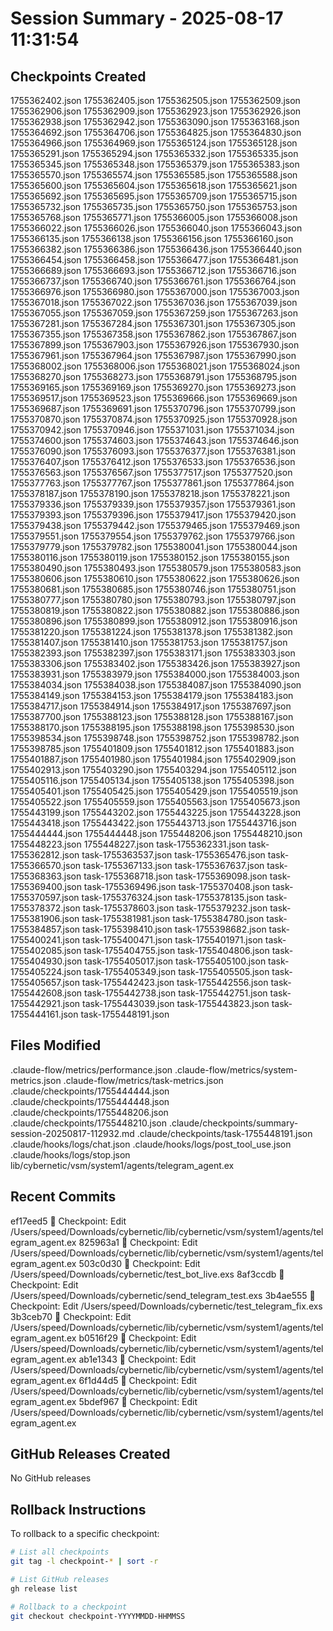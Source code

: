 # Session Summary - 2025-08-17 11:31:54

## Checkpoints Created
1755362402.json
1755362405.json
1755362505.json
1755362509.json
1755362906.json
1755362909.json
1755362923.json
1755362926.json
1755362938.json
1755362942.json
1755363090.json
1755363168.json
1755364692.json
1755364706.json
1755364825.json
1755364830.json
1755364966.json
1755364969.json
1755365124.json
1755365128.json
1755365291.json
1755365294.json
1755365332.json
1755365335.json
1755365345.json
1755365348.json
1755365379.json
1755365383.json
1755365570.json
1755365574.json
1755365585.json
1755365588.json
1755365600.json
1755365604.json
1755365618.json
1755365621.json
1755365692.json
1755365695.json
1755365709.json
1755365715.json
1755365732.json
1755365735.json
1755365750.json
1755365753.json
1755365768.json
1755365771.json
1755366005.json
1755366008.json
1755366022.json
1755366026.json
1755366040.json
1755366043.json
1755366135.json
1755366138.json
1755366156.json
1755366160.json
1755366382.json
1755366386.json
1755366436.json
1755366440.json
1755366454.json
1755366458.json
1755366477.json
1755366481.json
1755366689.json
1755366693.json
1755366712.json
1755366716.json
1755366737.json
1755366740.json
1755366761.json
1755366764.json
1755366976.json
1755366980.json
1755367000.json
1755367003.json
1755367018.json
1755367022.json
1755367036.json
1755367039.json
1755367055.json
1755367059.json
1755367259.json
1755367263.json
1755367281.json
1755367284.json
1755367301.json
1755367305.json
1755367355.json
1755367358.json
1755367862.json
1755367867.json
1755367899.json
1755367903.json
1755367926.json
1755367930.json
1755367961.json
1755367964.json
1755367987.json
1755367990.json
1755368002.json
1755368006.json
1755368021.json
1755368024.json
1755368270.json
1755368273.json
1755368791.json
1755368795.json
1755369165.json
1755369169.json
1755369270.json
1755369273.json
1755369517.json
1755369523.json
1755369666.json
1755369669.json
1755369687.json
1755369691.json
1755370796.json
1755370799.json
1755370870.json
1755370874.json
1755370925.json
1755370928.json
1755370942.json
1755370946.json
1755371031.json
1755371034.json
1755374600.json
1755374603.json
1755374643.json
1755374646.json
1755376090.json
1755376093.json
1755376377.json
1755376381.json
1755376407.json
1755376412.json
1755376533.json
1755376536.json
1755376563.json
1755376567.json
1755377517.json
1755377520.json
1755377763.json
1755377767.json
1755377861.json
1755377864.json
1755378187.json
1755378190.json
1755378218.json
1755378221.json
1755379336.json
1755379339.json
1755379357.json
1755379361.json
1755379393.json
1755379396.json
1755379417.json
1755379420.json
1755379438.json
1755379442.json
1755379465.json
1755379469.json
1755379551.json
1755379554.json
1755379762.json
1755379766.json
1755379779.json
1755379782.json
1755380041.json
1755380044.json
1755380116.json
1755380119.json
1755380152.json
1755380155.json
1755380490.json
1755380493.json
1755380579.json
1755380583.json
1755380606.json
1755380610.json
1755380622.json
1755380626.json
1755380681.json
1755380685.json
1755380746.json
1755380751.json
1755380777.json
1755380780.json
1755380793.json
1755380797.json
1755380819.json
1755380822.json
1755380882.json
1755380886.json
1755380896.json
1755380899.json
1755380912.json
1755380916.json
1755381220.json
1755381224.json
1755381378.json
1755381382.json
1755381407.json
1755381410.json
1755381753.json
1755381757.json
1755382393.json
1755382397.json
1755383171.json
1755383303.json
1755383306.json
1755383402.json
1755383426.json
1755383927.json
1755383931.json
1755383979.json
1755384000.json
1755384003.json
1755384034.json
1755384038.json
1755384087.json
1755384090.json
1755384149.json
1755384153.json
1755384179.json
1755384183.json
1755384717.json
1755384914.json
1755384917.json
1755387697.json
1755387700.json
1755388123.json
1755388128.json
1755388167.json
1755388170.json
1755388195.json
1755388198.json
1755398530.json
1755398534.json
1755398748.json
1755398752.json
1755398782.json
1755398785.json
1755401809.json
1755401812.json
1755401883.json
1755401887.json
1755401980.json
1755401984.json
1755402909.json
1755402913.json
1755403290.json
1755403294.json
1755405112.json
1755405116.json
1755405134.json
1755405138.json
1755405398.json
1755405401.json
1755405425.json
1755405429.json
1755405519.json
1755405522.json
1755405559.json
1755405563.json
1755405673.json
1755443199.json
1755443202.json
1755443225.json
1755443228.json
1755443418.json
1755443422.json
1755443713.json
1755443716.json
1755444444.json
1755444448.json
1755448206.json
1755448210.json
1755448223.json
1755448227.json
task-1755362331.json
task-1755362812.json
task-1755363537.json
task-1755365476.json
task-1755366570.json
task-1755367133.json
task-1755367637.json
task-1755368363.json
task-1755368718.json
task-1755369098.json
task-1755369400.json
task-1755369496.json
task-1755370408.json
task-1755370597.json
task-1755376324.json
task-1755378135.json
task-1755378372.json
task-1755378603.json
task-1755379232.json
task-1755381906.json
task-1755381981.json
task-1755384780.json
task-1755384857.json
task-1755398410.json
task-1755398682.json
task-1755400241.json
task-1755400471.json
task-1755401971.json
task-1755402085.json
task-1755404755.json
task-1755404806.json
task-1755404930.json
task-1755405017.json
task-1755405100.json
task-1755405224.json
task-1755405349.json
task-1755405505.json
task-1755405657.json
task-1755442423.json
task-1755442556.json
task-1755442608.json
task-1755442738.json
task-1755442751.json
task-1755442921.json
task-1755443039.json
task-1755443823.json
task-1755444161.json
task-1755448191.json

## Files Modified
.claude-flow/metrics/performance.json
.claude-flow/metrics/system-metrics.json
.claude-flow/metrics/task-metrics.json
.claude/checkpoints/1755444444.json
.claude/checkpoints/1755444448.json
.claude/checkpoints/1755448206.json
.claude/checkpoints/1755448210.json
.claude/checkpoints/summary-session-20250817-112932.md
.claude/checkpoints/task-1755448191.json
.claude/hooks/logs/chat.json
.claude/hooks/logs/post_tool_use.json
.claude/hooks/logs/stop.json
lib/cybernetic/vsm/system1/agents/telegram_agent.ex

## Recent Commits
ef17eed5 🔖 Checkpoint: Edit /Users/speed/Downloads/cybernetic/lib/cybernetic/vsm/system1/agents/telegram_agent.ex
825963a1 🔖 Checkpoint: Edit /Users/speed/Downloads/cybernetic/lib/cybernetic/vsm/system1/agents/telegram_agent.ex
503c0d30 🔖 Checkpoint: Edit /Users/speed/Downloads/cybernetic/test_bot_live.exs
8af3ccdb 🔖 Checkpoint: Edit /Users/speed/Downloads/cybernetic/send_telegram_test.exs
3b4ae555 🔖 Checkpoint: Edit /Users/speed/Downloads/cybernetic/test_telegram_fix.exs
3b3ceb70 🔖 Checkpoint: Edit /Users/speed/Downloads/cybernetic/lib/cybernetic/vsm/system1/agents/telegram_agent.ex
b0516f29 🔖 Checkpoint: Edit /Users/speed/Downloads/cybernetic/lib/cybernetic/vsm/system1/agents/telegram_agent.ex
ab1e1343 🔖 Checkpoint: Edit /Users/speed/Downloads/cybernetic/lib/cybernetic/vsm/system1/agents/telegram_agent.ex
6f1d44d5 🔖 Checkpoint: Edit /Users/speed/Downloads/cybernetic/lib/cybernetic/vsm/system1/agents/telegram_agent.ex
5bdef967 🔖 Checkpoint: Edit /Users/speed/Downloads/cybernetic/lib/cybernetic/vsm/system1/agents/telegram_agent.ex

## GitHub Releases Created
No GitHub releases

## Rollback Instructions
To rollback to a specific checkpoint:
```bash
# List all checkpoints
git tag -l checkpoint-* | sort -r

# List GitHub releases
gh release list

# Rollback to a checkpoint
git checkout checkpoint-YYYYMMDD-HHMMSS
```

